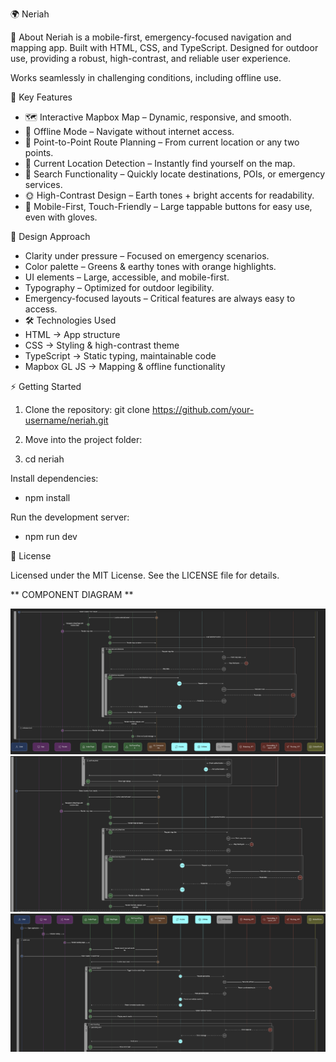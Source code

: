 🌍 Neriah

📖 About
Neriah is a mobile-first, emergency-focused navigation and mapping app.
Built with HTML, CSS, and TypeScript.
Designed for outdoor use, providing a robust, high-contrast, and reliable user experience.

Works seamlessly in challenging conditions, including offline use.

🚀 Key Features
- 🗺️ Interactive Mapbox Map – Dynamic, responsive, and smooth.
- 📡 Offline Mode – Navigate without internet access.
- 📍 Point-to-Point Route Planning – From current location or any two points.
- 🎯 Current Location Detection – Instantly find yourself on the map.
- 🔎 Search Functionality – Quickly locate destinations, POIs, or emergency services.
- 🌞 High-Contrast Design – Earth tones + bright accents for readability.
- 📱 Mobile-First, Touch-Friendly – Large tappable buttons for easy use, even with gloves.

🎨 Design Approach

- Clarity under pressure – Focused on emergency scenarios.
- Color palette – Greens & earthy tones with orange highlights.
- UI elements – Large, accessible, and mobile-first.
- Typography – Optimized for outdoor legibility.
- Emergency-focused layouts – Critical features are always easy to access.
- 🛠️ Technologies Used
- HTML → App structure
- CSS → Styling & high-contrast theme
- TypeScript → Static typing, maintainable code
- Mapbox GL JS → Mapping & offline functionality

⚡ Getting Started

1. Clone the repository:
    git clone https://github.com/your-username/neriah.git


2. Move into the project folder:

3. cd neriah


Install dependencies:
- npm install

Run the development server:
- npm run dev

📜 License

Licensed under the MIT License.
    See the LICENSE
    file for details.



** COMPONENT DIAGRAM ** 

![alt text](<Screenshot 2025-09-26 at 00.11.02.png>)
![alt text](<Screenshot 2025-09-26 at 00.10.48.png>)
![alt text](<Screenshot 2025-09-26 at 00.10.23.png>)